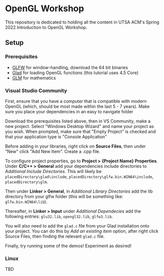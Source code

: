 # OpenGL Workshop
This repository is dedicated to holding all the content in UTSA ACM's Spring 2022 Introduction to OpenGL Workshop.

## Setup

### Prerequisites

- [GLFW](https://www.glfw.org/download.html) for window-handling, download the 64 bit binaries
- [Glad](https://glad.dav1d.de/) for loading OpenGL functions (this tutorial uses 4.5 Core)
- [GLM](https://github.com/g-truc/glm) for mathematics


### Visual Studio Community

First, ensure that you have a computer that is compatible with modern OpenGL (which, should be most made within the last 5 - 7 years). Make sure you place your dependencies in an easy to navigate folder

Download the prerequisites listed above, then in VS Community, make a new project. Select "Windows Desktop Wizard" and name your project as you wish. When prompted, make sure that "Empty Project" is checked and that your application type is "Console Application"

Before adding in your libraries, right click on **Source Files**, then under "New" click "Add New Item". Create a .cpp file.

To configure project properties, go to **Project > {Project Name} Properties**. Under **C/C++ > General** add your dependencies include directories to *Additional Include Directories*. This will likely be ``placedDirectory\glad\include``, ``placedDirectory\glfw.bin.WIN64\include``, ``placedDirectory\glm``.

Then under **Linker > General**, in *Additional Library Directories* add the lib directory from your glfw folder (this will be something like: ``glfw.bin.WIN64\lib``). 

Thereafter, in **Linker > Input** under *Additional Dependecies* add the following entries: ``glu32.lib``, ``opengl32.lib``, ``glfw3.lib``. 

You will also need to add the ``glad.c`` file from your Glad installation onto your project. You can do this by *Add an existing item* option, after right click Source Files, then finding the relevant ``glad.c`` file. 

Finally, try running some of the demos! Experiment as desired!
 
### Linux

TBD

